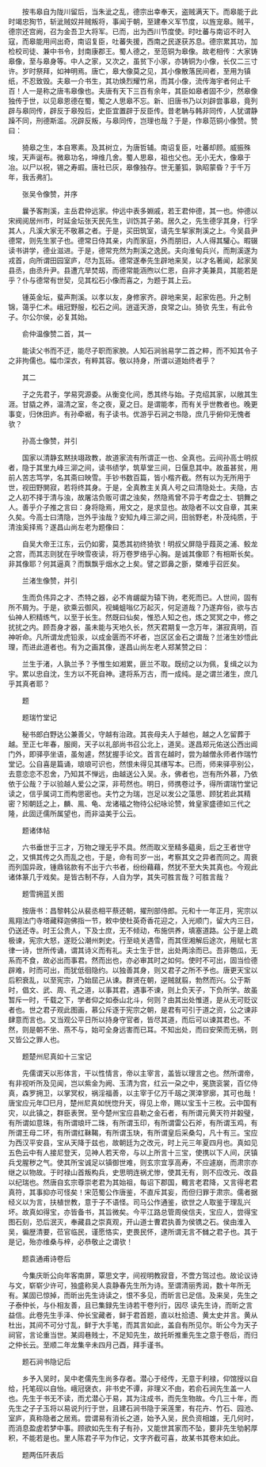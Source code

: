 <!-- { "loadSidebar": true } -->
　　按韦皋自为陇川留后，当朱泚之乱，德宗出幸奉天，盗贼满天下。而皋能于此时竭忠狥节，斩泚贼奴并贼叛将，事闻于朝，至建奉义军节度，以旌宠皋。贼平，德宗还宫阙，召为金吾卫大将军。已而，出为西川节度使。时吐蕃与南诏不时入寇，而皋能用间出奇，南诏复臣，吐蕃失援，西南之民遂获苏息。德宗累其功，加检校司徒、兼中书令，封南康郡王。蜀人德之，至范铜为皋像。故老相传：大家铸皋像，至与皋身等。中人之家，又次之，虽贫下小家，亦铸铜为小像，长仅二三寸许。岁时祭拜，如神明焉。唐亡，皋大像莫之见，其小像散落民间者，至用为镇纸，不忍致毁。夫皋一介书生，其功焕烈耀竹帛，而其小像，流传海宇者何止千百！人一是称之唐韦皋像也。夫唐有天下三百有余年，其臣如皋者固不少，然皋像独传于世，以见皋恩德在蜀，蜀之人思皋不忘。新、旧唐书乃以刘辟尝事皋，竟列辟与皋同传，辟反于皋殁后，史臣宜置辟于反臣传。昔老聃与韩非同传，人犹谓静躁不同，刑德斯滥。况辟反叛，与皋同传，岂理也哉？于是，作皋范铜小像赞。赞曰：

　　猗皋之生，本自寒素。及其树立，为唐哲辅。南诏复臣，吐蕃却顾。威振殊埃，天声诞布。微皋功名，坤维几舍。蜀人思皋，祖也父也。无小无大，像皋于冶。以尸以祝，锡之寿嘏。唐社已灰，皋像独存。世无董狐，孰昭蒙昏？于千万年，我舌弗扪。

　　张吴令像赞，并序

　　曩予客荆溪，主岳君仲远家。仲远中表多婣戚，若王君仲德，其一也。仲德以宋阀阅居州市，时延金坛张天民先生，训饬其子弟。居久之，先生德孚其身，行孚其人，凡溪大家无不敬慕之者。于是，买田筑室，请先生挈家荆溪之上。今吴县尹德常，则先生冡子也。德常日侍其亲，内而家庭，外而朋旧，人人得其驩心。暇辍读书讲学，德业滋进。于是，德常充然为荆溪之逸民。夫向淮甸兵兴，而荆溪遂为戎首，向所谓田园室庐，尽为瓦砾。德常遂奉先生辟地来吴，以才名著闻，起家吴县丞，由丞升尹。县遭亢旱焚刼，而德常能涵煦以仁恩，自非才美兼具，其能若是乎？仆与德常有世契，见其松石小像而喜之，为题于其上云。

　　锺英金坛，蜚声荆溪。以孝以友，身修家齐。辟地来吴，起家佐邑。升之制锦，蔼乎仁术。峨冠野服，松石之间。逍遥天游，良常之山。猗欤 先生，有此令子。尔公尔侯，必复其始。

　　俞仲温像赞二首，其一

　　能读父书而不迂，能尽子职而家腴。人知石涧翁易学二首之粹，而不知其令子之非拘儒也。幅巾深衣，有粹其容。敬以持身，所谓以道始终者乎？

　　其二

　　子之先君子，学易究源委。从衡变化间，悉其终与始。子克绍其家，以敞其生涯。甘膬之养，温清之室，冬之夜，夏之日。是谓能孝，而有关乎世教者也。晚更事变，归休田庐。有孙牵裾，有子读书。优游乎石涧之书隐，庶几乎俯仰无愧者欤？

　　孙高士像赞，并引

　　国家以清静玄黙扶翊政教，故道家流有所谓正一也、全真也。云间孙高士明叔者，隐于其里九峰三泖之间，读书绩学，筑草堂三间，日偃息其中。故虽甚贫，用前人苦志笃学，名其斋曰映雪。手钞书数百篇，皆小楷齐截。然有以为无所用于世，视田野閴寂，若将终其身。于是，全真教主关真人号之曰清隐处士。夫隐，古之人初不择于清与浊，故屠沽负贩可谓之浊矣，然隐焉曾不异于考盘之士、钥舞之人。善乎介子推之言曰：身将隐焉，用文之，是求显也。故隐者不以文自章，其来久矣。今高士曰清隐，岂外乎浊哉？安知九峰三泖之间，田翁野老，朴茂纯质，于清浊奚择焉？遂昌山尚左老为题像曰：

　　自吴大帝王江东，云仍如雾，莫悉其初终猗欤！明叔父屏隐乎葭菼之浦、鲛龙之宫，而其志则犹在乎映雪夜读，将万卷罗络乎心胸。是诚其像耶？有相斯长矣。非其像耶？何其逼真？而飘飘乎烟水之上矣。譬之郢鼻之斵，槩难乎召匠矣。

　　兰渚生像赞，并引

　　生而负伟异之才、杰特之器，必不肯龌龊为辕下驹，老死而已。人世间，固有所不屑为。于是，欲乘云御风，视蝇蛆嗡亿万起灭，何足道哉？乃遂弃俗，欲与古仙神人积精练气，以至于长生。然既曰仙矣，惟恐人知之也，炼之冥冥之中，修之扰扰之内。顾吾身才器，虽未能与天地久长，然天君期复一念万年，湛寂真明，百神听命。凡所谓龙虎铅汞，以成金匮而不坏者，岂区区金石之谓哉？兰渚生妙悟此理，而进此道者也。有为之画其像，遂昌山尚左老人郑某赞之曰：

　　兰生于渚，人孰兰予？予惟生如湘累，匪兰不取。既纫之以为佩，复缉之以为宇。累以忠自沈，生方以不死自神。逮将系万古，而一成纯。是之谓兰渚生，庶几乎其真者耶？

　　题

　　题瑞竹堂记

　　秘书郎白野达公兼善父，守越有治政。其丧母夫人于越也，越之人乞留葬于越。至正七年春，服阕，天子以礼部尚书召公北上，道吴。遂昌郑元佑送公西出阊门外，即驿亭坐语，虽匆遽，然犹握手论文。首言在越时，尝为越僧永师者作瑞竹堂记。公自喜是篇诵，琅琅可识也，然恨未得见其缮写本。已而，师来驿亭别公，去意恋恋不忍舍，乃知其不惮远，由越送公入吴。永，佛者也，岂有所外慕，乃依依于公哉？于以验越人爱公之深，非苟然也。明日，师携卷过予，得所谓瑞竹堂记读之，信乎属词工而构思密也。夫竹之为瑞，岂足以发公之藻思、顾犹若此其精密？矧朝廷之上，麟、鳯、龟、龙诸福之物待公纪咏论赞，耸皇家盛德如三代之隆，此固迂儒所属望也，而非溢美于公云。

　　题诸体帖

　　六书垂世于三才，万物之理无乎不具。然而取义至精多藴奥，后之王者世守之，又惧其传之久而乱之也，于是，命有司岁一出，考察其文之异者而同之。周衰而列国异政，锺鼎铭款有不出于六书者，纷纷藉藉，然犹不至大失其真也。今观此诸体篆几于戏矣。是皆古制不存，人自为学，其失可胜言哉？可胜言哉？

　　题雪拥蓝关图

　　按唐书：昌黎韩公从裴丞相平蔡还朝，擢刑部侍郎。元和十一年正月，宪宗以鳯翔法门寺塔藏释迦佛指一节，敕中使杜英奇香花迎之，入光顺门，留大内三日，仍送还寺。时王公贵人，下及士庶，无不倾动，布施供养，填塞道路。公于是上疏极谏，宪宗大怒，遂贬公潮州刺史。行至峣关遇雪，而其侄湘解后途次，用赋七言律一诗，世所传诵，谓其诗义而有礼。夫士生于世，出处两涂而已。吾非匏瓜，无系而不食，故必出而事君。然而出也，亦必审其时之如何。使时不可出，固当俭德辟难，时而可出，而犹低徊隐约。以独善其身，则又君子之所不予也。唐更天宝以后积衰乱，以至宪宗，乃始屈己从谏。群贤在朝，逆贼就翦，勃然而兴。公于斯时，倡文、武、周、孔之道，以事其君，遇事不谏，则上负天子，下负所学。故虽暂斥一时，千载之下，学者仰之如泰山北斗，何则？由其出处惟道，是从无可贬议者也。世之君子观此图画，慕公斥逐于宪宗之朝，是君有可引于道之资，公之谏非肆意而言也。又当观公平日所以持身守官者，皆尽其道，而后可以谏其君也。不然，则是朝不坐、燕不与，始可全身远害而已耳。不知出处，而曰安荣而无祸，则又皆公之罪人也。

　　题楚州尼真如十三宝记

　　先儒谓天以形体言，干以性情言，帝以主宰言，盖皆以理言之也。然所谓帝，有非视听所及见闻，岂以紫金为阙、玉清为宫，红云一朶之中，冕旒衮裳，百亿侍真，森罗拥卫，以掌冥权，祸淫福善，以主宰于亿万千刼之溟涬寥廓，其可也哉！唐宝应元年□巳月，楚州尼真如恍惚升天，得见上帝，赐以宝玉十三枚。云中国有灾，以此镇之，群臣表贺。至今楚州宝应县勒之金石者，有所谓元黄天符并糓璧，有所谓如意珠，有所谓琅玕二珠，有所谓玉印，有所谓雷公石斧，有所谓玉鸡，有所谓王母二环，有所谓红靺鞨，有所谓玉玦，有所谓皇后采桑勾，凡十有三。宝应为西汉平安县，宝从天降于兹也，故朝廷为之改元，时上元三年夏四月也。真如见五色云中有人接尼登天，见神人若天帝，与以上所言十三宝，使携以下人间，厌镇兵戈腥秽之气。使其所宝诚足以镇御世难，则玄宗宜享高寿，不应遽崩，而肃宗亦继之以物故。于时禄山首叛构兵，史思明连祸尤惨，使其无有，则不应改元、改县以纪瑞也。然唐自玄宗尊崇老君为其始祖，每诏下郡国，輙言老君降，又言得老君真符，其事抑亦可怪矣！宋范蜀公作唐鉴，不直斥其妄，而但归罪于肃宗。儒者据经义以为言，扶植世教，意于子不语怪。司马公作通鉴，欲世之人取鉴于理乱兴坏。故真如得宝，亦皆备书，其旨微矣。今平江路总管周侯信夫，宝应人，尝得宝图石刻，恐后泯灭，奉藏县之崇真观，开山道士曹君执善为侯镌之石。侯由淮入吴，徧歴清要，莅官临民，谨愿恪实，吏畏民怀，逮所谓无言不雠之君子也。其于是记，殆亦维桑与梓，必恭敬止之谓欤！

　　题袁通甫诗卷后

　　今集庆昕公向年客南屏，覃思文字，间视明教寂音，不啻方驾过也。故论议诗与文，崭崭少许可，独盛称吴人袁静春先生所为诗。至谓清丽秀润，数十年所无有。某固已惊掉，而昕出先生诗读之，恨不多见，而昕言已足信。及来吴，先生之子泰仲长，与仆相友善，且已集録先生诗若干卷刋行，因尽 读先生诗，而昕之言益信。此卷先生手泽、仲长宝藏者，鲜于君首题，直以杜拾遗、黄太史并言。黄从杜出，其间不可分寸乱，鲜于大手笔，而其言如此，盖自有所见尔。昕公今为天子祠官，言论重当世。某闾巷贱士，不足知先生，故托昕推重先生之意于卷后，而归之仲长云。至顺二年龙集辛未四月己酉，拜手谨书。

　　题石涧书隐记后

　　乡予入吴时，吴中老儒先生尚多存者。潜心于经传，无意于利禄，仰馆授以自给，托笔砚以自怡。峨冠襃衣，非书史不谭，非理义不由，若俞石涧先生盖一人也。先生于书无不读，而尤潜心于易，其为注成书，而先生物故。今几三十年，而先生之子子玉将以易说刋行于世，且建石涧书隐于采莲里，有花卉、竹石、园池、室庐，真称隐者之居焉。尝谓易有消长之道，始予入吴，民负资相雄，无几何时，而消息盈虗若梦中事。顾欲如先生有子有孙，又能世其家而不坠，要非先生劬躬厚积，不能若是也。里人陈君子平为作记，文字齐截可喜，故某书其卷末如此。

　　题两伍阡表后

